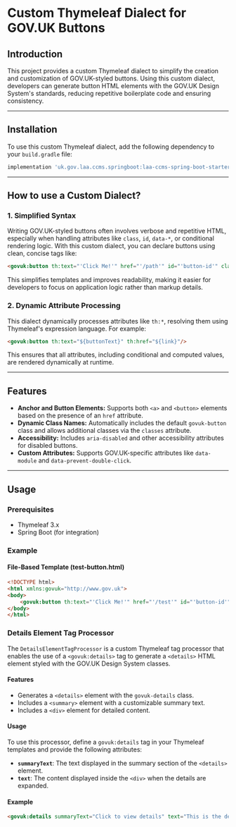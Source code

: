 # Custom Thymeleaf Dialect for GOV.UK Buttons

## Introduction
This project provides a custom Thymeleaf dialect to simplify the creation and customization of GOV.UK-styled buttons. Using this custom dialect, developers can generate button HTML elements with the GOV.UK Design System's standards, reducing repetitive boilerplate code and ensuring consistency.

---

## Installation
To use this custom Thymeleaf dialect, add the following dependency to your `build.gradle` file:

```groovy
implementation 'uk.gov.laa.ccms.springboot:laa-ccms-spring-boot-starter-govuk-dialect'
```

---

## How to use a Custom Dialect?
### 1. **Simplified Syntax**
Writing GOV.UK-styled buttons often involves verbose and repetitive HTML, especially when handling attributes like `class`, `id`, `data-*`, or conditional rendering logic. With this custom dialect, you can declare buttons using clean, concise tags like:

```html
<govuk:button th:text="'Click Me!'" href="'/path'" id="'button-id'" classes="'custom-class'"/>
```

This simplifies templates and improves readability, making it easier for developers to focus on application logic rather than markup details.

### 2. **Dynamic Attribute Processing**
This dialect dynamically processes attributes like `th:*`, resolving them using Thymeleaf's expression language. For example:

```html
<govuk:button th:text="${buttonText}" th:href="${link}"/>
```

This ensures that all attributes, including conditional and computed values, are rendered dynamically at runtime.

---

## Features
- **Anchor and Button Elements:** Supports both `<a>` and `<button>` elements based on the presence of an `href` attribute.
- **Dynamic Class Names:** Automatically includes the default `govuk-button` class and allows additional classes via the `classes` attribute.
- **Accessibility:** Includes `aria-disabled` and other accessibility attributes for disabled buttons.
- **Custom Attributes:** Supports GOV.UK-specific attributes like `data-module` and `data-prevent-double-click`.

---

## Usage

### Prerequisites
- Thymeleaf 3.x
- Spring Boot (for integration)

### Example

#### File-Based Template (test-button.html)

```html
<!DOCTYPE html>
<html xmlns:govuk="http://www.gov.uk">
<body>
    <govuk:button th:text="'Click Me!'" href="'/test'" id="'button-id'" classes="'custom-class'"/>
</body>
</html>
```

### Details Element Tag Processor

The `DetailsElementTagProcessor` is a custom Thymeleaf tag processor that enables the use of a `<govuk:details>` tag to generate a `<details>` HTML element styled with the GOV.UK Design System classes.

#### Features
- Generates a `<details>` element with the `govuk-details` class.
- Includes a `<summary>` element with a customizable summary text.
- Includes a `<div>` element for detailed content.

#### Usage
To use this processor, define a `govuk:details` tag in your Thymeleaf templates and provide the following attributes:

- **`summaryText`**: The text displayed in the summary section of the `<details>` element.
- **`text`**: The content displayed inside the `<div>` when the details are expanded.

#### Example
```html
<govuk:details summaryText="Click to view details" text="This is the detailed content."></govuk:details>
